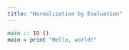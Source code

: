 ```yaml
---
title: "Normalization by Evaluation"
---
```


```haskell
main :: IO ()
main = print "Hello, world!"
```